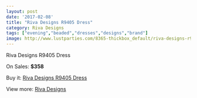 ```yaml
---
layout: post
date: '2017-02-08'
title: "Riva Designs R9405 Dress"
category: Riva Designs
tags: ["evening","beaded","dresses","designs","brand"]
image: http://www.lustparties.com/8365-thickbox_default/riva-designs-r9405-dress.jpg
---
```

Riva Designs R9405 Dress

On Sales: **$358**
<a href="https://www.lustparties.com/en/riva-designs/2823-riva-designs-r9405-dress.html"><amp-img layout="responsive" width="600" height="600" src="//www.lustparties.com/8365-thickbox_default/riva-designs-r9405-dress.jpg" alt="Riva Designs R9405 Dress 0" /></a>
<a href="https://www.lustparties.com/en/riva-designs/2823-riva-designs-r9405-dress.html"><amp-img layout="responsive" width="600" height="600" src="//www.lustparties.com/8366-thickbox_default/riva-designs-r9405-dress.jpg" alt="Riva Designs R9405 Dress 1" /></a>

Buy it: [Riva Designs R9405 Dress](https://www.lustparties.com/en/riva-designs/2823-riva-designs-r9405-dress.html "Riva Designs R9405 Dress")

View more: [Riva Designs](https://www.lustparties.com/en/6-riva-designs "Riva Designs")